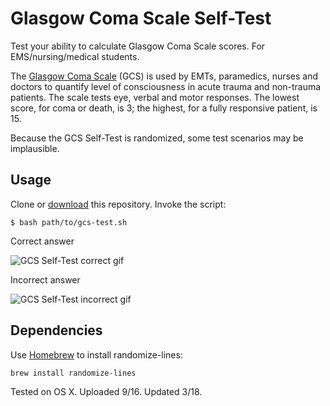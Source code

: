 
# Glasgow Coma Scale Self-Test

Test your ability to calculate Glasgow Coma Scale scores. For EMS/nursing/medical students.

The [Glasgow Coma Scale](https://en.wikipedia.org/wiki/Glasgow_Coma_Scale) (GCS) is used by EMTs, paramedics, nurses and doctors to quantify level of consciousness in acute trauma and non-trauma patients. The scale tests eye, verbal and motor responses. The lowest score, for coma or death, is 3; the highest, for a fully responsive patient, is 15.

Because the GCS Self-Test is randomized, some test scenarios may be implausible.

## Usage

Clone or [download](https://github.com/abrahamhyatt/gcs-test/archive/master.zip) this repository. Invoke the script:

`$ bash path/to/gcs-test.sh`

Correct answer

![GCS Self-Test correct gif](http://abrahamhyatt.com/public/img/gcs-test-img/gcs_correct.gif "GCS Self-Test correct")

Incorrect answer

![GCS Self-Test incorrect gif](http://abrahamhyatt.com/public/img/gcs-test-img/gcs_incorrect.gif "GCS Self-Test incorrect")

## Dependencies

Use [Homebrew](http://brew.sh/) to install randomize-lines:

`brew install randomize-lines`

Tested on OS X. Uploaded 9/16. Updated 3/18.
